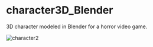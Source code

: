 # character3D_Blender
3D character modeled in Blender for a horror video game.

![character2](https://github.com/user-attachments/assets/1514b948-ae47-48dc-82d9-e4f2341f448f)


